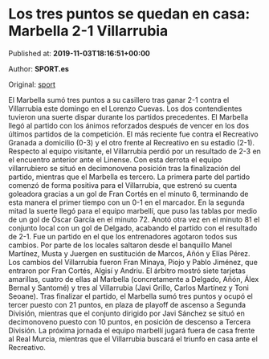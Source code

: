 
# Los tres puntos se quedan en casa: Marbella 2-1 Villarrubia

Published at: **2019-11-03T18:16:51+00:00**

Author: **SPORT.es**

Original: [sport](https://www.sport.es/es/noticias/segunda-division-b/los-tres-puntos-se-quedan-en-casa-marbella-2-1-villarrubia-7712948)

El Marbella sumó tres puntos a su casillero tras ganar 2-1 contra el Villarrubia este domingo en el Lorenzo Cuevas. Los dos contendientes tuvieron una suerte dispar durante los partidos precedentes. El Marbella llegó al partido con los ánimos reforzados después de vencer en los dos últimos partidos de la competición. El más reciente fue contra el Recreativo Granada a domicilio (0-3) y el otro frente al Recreativo en su estadio (2-1). Respecto al equipo visitante, el Villarrubia perdió por un resultado de 2-3 en el encuentro anterior ante el Linense. Con esta derrota el equipo villarrubiero se situó en decimonovena posición tras la finalización del partido, mientras que el Marbella es tercero.
La primera parte del partido comenzó de forma positiva para el Villarrubia, que estrenó su cuenta goleadora gracias a un gol de Fran Cortés en el minuto 6, terminando de esta manera el primer tiempo con un 0-1 en el marcador.
En la segunda mitad la suerte llegó para el equipo marbellí, que puso las tablas por medio de un gol de Óscar García en el minuto 72. Anotó otra vez en el minuto 81 el conjunto local con un gol de Delgado, acabando el partido con el resultado de 2-1.
Fue un partido en el que los entrenadores agotaron todos sus cambios. Por parte de los locales saltaron desde el banquillo Manel Martínez, Musta y Juergen en sustitución de Marcos, Añón y Elías Pérez. Los cambios del Villarrubia fueron Fran Minaya, Piojo y Pablo Jiménez, que entraron por Fran Cortés, Algisí y Andriu.
El árbitro mostró siete tarjetas amarillas, cuatro de ellas al Marbella (concretamente a Delgado, Añón, Álex Bernal y Santomé) y tres al Villarrubia (Javi Grillo, Carlos Martínez y Toni Seoane).
Tras finalizar el partido, el Marbella sumó tres puntos y ocupó el tercer puesto con 21 puntos, en plaza de playoff de ascenso a Segunda División, mientras que el conjunto dirigido por Javi Sánchez se situó en decimonoveno puesto con 10 puntos, en posición de descenso a Tercera División.
La próxima jornada el equipo marbellí jugará fuera de casa frente al Real Murcia, mientras que el Villarrubia buscará el triunfo en casa ante el Recreativo.
